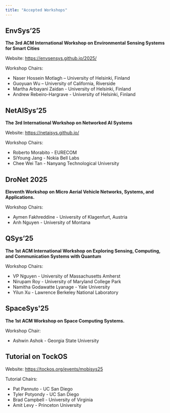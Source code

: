 ```yaml
---
title: "Accepted Workshops"
---
```


## EnvSys’25 

**The 3rd ACM International Workshop on Environmental Sensing Systems for Smart Cities**

Website: https://envsensys.github.io/2025/

Workshop Chairs:
- Naser Hossein Motlagh – University of Helsinki, Finland
- Guoyuan Wu – University of California, Riverside
- Martha Arbayani Zaidan - University of Helsinki, Finland
- Andrew Rebeiro-Hargrave - University of Helsinki, Finland

## NetAISys’25

**The 3rd International Workshop on Networked AI Systems**

Website: https://netaisys.github.io/

Workshop Chairs:
- Roberto Morabito - EURECOM
- SiYoung Jang - Nokia Bell Labs
- Chee Wei Tan - Nanyang Technological University

## DroNet 2025 

**Eleventh Workshop on Micro Aerial Vehicle Networks, Systems, and Applications.**

Workshop Chairs:
- Aymen Fakhreddine - University of Klagenfurt, Austria
- Anh Nguyen - University of Montana

## QSys’25

**The 1st ACM International Workshop on Exploring Sensing, Computing, and Communication Systems with Quantum**

Workshop Chairs:
- VP Nguyen - University of Massachusetts Amherst
- Nirupam Roy - University of Maryland College Park
- Namitha Godawatte Lyanage - Yale University
- Yilun Xu - Lawrence Berkeley National Laboratory

## SpaceSys'25

**The 1st ACM Workshop on Space Computing Systems.**

Workshop Chair:
- Ashwin Ashok - Georgia State University

## Tutorial on TockOS

Website: https://tockos.org/events/mobisys25

Tutorial Chairs:
- Pat Pannuto - UC San Diego
- Tyler Potyondy - UC San Diego
- Brad Campbell - University of Virginia
- Amit Levy - Princeton University